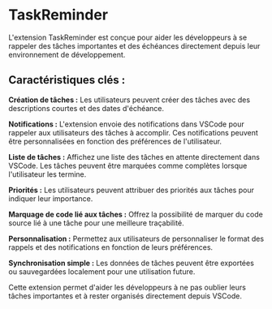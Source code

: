 # TaskReminder

L'extension TaskReminder est conçue pour aider les développeurs à se rappeler des tâches importantes et des échéances directement depuis leur environnement de développement.

## Caractéristiques clés :

**Création de tâches :** Les utilisateurs peuvent créer des tâches avec des descriptions courtes et des dates d'échéance.

**Notifications :** L'extension envoie des notifications dans VSCode pour rappeler aux utilisateurs des tâches à accomplir. Ces notifications peuvent être personnalisées en fonction des préférences de l'utilisateur.

**Liste de tâches :** Affichez une liste des tâches en attente directement dans VSCode. Les tâches peuvent être marquées comme complètes lorsque l'utilisateur les termine.

**Priorités :** Les utilisateurs peuvent attribuer des priorités aux tâches pour indiquer leur importance.

**Marquage de code lié aux tâches :** Offrez la possibilité de marquer du code source lié à une tâche pour une meilleure traçabilité.

**Personnalisation :** Permettez aux utilisateurs de personnaliser le format des rappels et des notifications en fonction de leurs préférences.

**Synchronisation simple :** Les données de tâches peuvent être exportées ou sauvegardées localement pour une utilisation future.

Cette extension permet d'aider les développeurs à ne pas oublier leurs tâches importantes et à rester organisés directement depuis VSCode.
